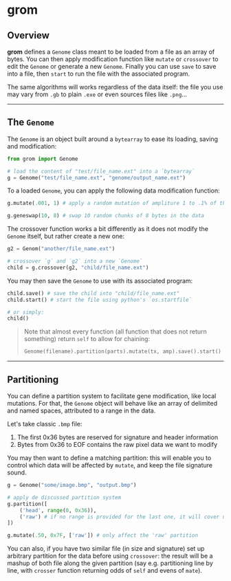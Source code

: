 # **grom**

## Overview

**grom** defines a `Genome` class meant to be loaded from a file as an array of
bytes. You can then apply modification function like `mutate` or `crossover` to
edit the `Genome` or generate a new `Genome`. Finally you can use `save` to
save into a file, then `start` to run the file with the associated program.

The same algorithms will works regardless of the data itself: the file you use
may vary from `.gb` to plain `.exe` or even sources files like `.png`...

---

## The `Genome`

The `Genome` is an object built around a `bytearray` to ease its loading,
saving and modification:

```python
from grom import Genome

# load the content of "test/file_name.ext" into a `bytearray`
g = Genome("test/file_name.ext", "genome/output_name.ext")
```

To a loaded `Genome`, you can apply the following
data modification function:

```python
g.mutate(.001, 1) # apply a random mutation of ampliture 1 to .1% of the data

g.geneswap(10, 8) # swap 10 random chunks of 8 bytes in the data
```

The crossover function works a bit differently as it does not modify the
`Genome` itself, but rather create a new one:
```python
g2 = Genom("another/file_name.ext")

# crossover `g` and `g2` into a new `Genome`
child = g.crossover(g2, "child/file_name.ext")
```

You may then save the `Genome` to use with its associated program:
```python
child.save() # save the child into "child/file_name.ext"
child.start() # start the file using python's `os.startfile`

# or simply:
child()
```

> Note that almost every function (all function that does not return something)
> return `self` to allow for chaining:
> ```python
> Genome(filename).partition(parts).mutate(tx, amp).save().start()
> ```

---

## Partitioning

You can define a partition system to facilitate gene modification, like local
mutations. For that, the `Genome` object will behave like an array of delimited
and named spaces, attributed to a range in the data.

Let's take classic `.bmp` file:
1. The first 0x36 bytes are reserved for signature and header information
0. Bytes from 0x36 to EOF contains the raw pixel data we want to modify

You may then want to define a matching partition: this will enable you to
control which data will be affected by `mutate`, and keep the file signature
sound.

```python
g = Genome("some/image.bmp", "output.bmp")

# apply de discussed partition system
g.partition([
    ('head', range(0, 0x36)),
    ('raw') # if no range is provided for the last one, it will cover up to EOF
])

g.mutate(.50, 0x7F, ['raw']) # only affect the 'raw' partition
```

You can also, if you have two similar file (in size and signature) set up
arbitrary partition for the data before using `crossover`: the result will be a
mashup of both file along the given partition (say e.g. partitioning line by
line, with `crosser` function returning odds of `self` and evens of `mate`).
